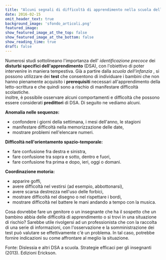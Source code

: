 ```yaml
---
title: "Alcuni segnali di difficoltà di apprendimento nella scuola dell'infanzia"
date: 2016-02-15
omit_header_text: true
background_image: 'sfondo_articoli.png'
featured_image: 
show_featured_image_at_the_top: false
show_featured_image_at_the_bottom: false
show_reading_time: true
draft: false
---
```


Numerosi studi sottolineano l'importanza dell' _identificazione precoce_ dei
**disturbi specifici dell'apprendimento** (DSA), con l'obiettivo di poter
intervenire in maniera tempestiva. Già a partire dalla _scuola dell'infanzia_
, si possono utilizzare dei **test** che consentono di individuare i bambini
che non hanno pienamente acquisito i **prerequisiti** necessari
all'apprendimento della letto-scrittura e che quindi sono a rischio di
manifestare difficoltà scolastiche.  
inoltre, è possibile osservare alcuni comportamenti e difficoltà che possono
essere considerati **predittori** di DSA. Di seguito ne vediamo alcuni.  
  
**Anomalia nelle sequenze:**

  * confondere i giorni della settimana, i mesi dell'anno, le stagioni
  * manifestare difficoltà nella memorizzazione delle date,
  * mostrare problemi nell'elencare numeri.

  
**Difficoltà nell'orientamento spazio-temporale:**

  * fare confusione fra destra e sinistra,
  * fare confusione tra sopra e sotto, dentro e fuori,
  * fare confusione fra prima e dopo, ieri, oggi o domani.

  
**Coordinazione motoria:**

  * apparire goffi,
  * avere difficoltà nel vestirsi (ad esempio, abbottonarsi),
  * avere scarsa destrezza nell'uso delle forbici,
  * mostrare difficoltà nel disegno o nel rispettare i bordi,
  * mostrare difficoltà nel battere le mani andando a tempo con la musica.

  
Cosa dovrebbe fare un genitore o un insegnante che ha il sospetto che un
bambino abbia delle difficoltà di apprendimento o si trovi in una situazione
di rischio? Sarebbe utile rivolgersi ad un professionista che con la raccolta
di una serie di informazioni, con l'osservazione e la somministrazione dei
test può valutare se effettivamente c'è un problema. In tal caso, potrebbe
fornire indicazioni su come affrontare al meglio la situazione.  
  
Fonte: Dislessia e altri DSA a scuola. Strategie efficaci per gli insegnanti
(2013). Edizioni Erickson.  
​

